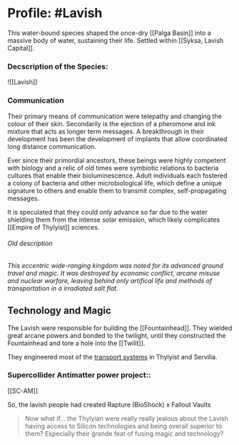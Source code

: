 # Profile: #Lavish 

This water-bound species shaped the once-dry [[Palga Basin]] into a massive body of water, sustaining their life.
Settled within [[Syksa, Lavish Capital]]. 
### Decscription of the Species:
![[Lavish]]

### Communication 
Their primary means of communication were telepathy and changing the colour of their skin. Secondarily is the ejection of a pheromone and ink mixture that acts as longer term messages.
A breakthrough in their development has been the development of implants that allow coordinated long distance communication.

Ever since their primordial ancestors, these beings were highly competent with biology and a relic of old times were symbiotic relations to bacteria cultures that enable their bioluminescence.
Adult individuals each fostered a colony of bacteria and other microbiological life, which define a unique signature to others and enable them to transmit complex, self-propagating messages.

It is speculated that they could only advance so far due to the water shielding them from the intense solar emission, which likely complicates [[Empire of Thylyist]] sciences.

###### Old description
*This eccentric wide-ranging kingdom was noted for its advanced ground travel and magic. It was destroyed by economic conflict, arcane misuse and nuclear warfare, leaving behind only artifical life and methods of transportation in a irradiated salt flat.*

## Technology and Magic
The Lavish were responsible for building the [[Fountainhead]].
They wielded great arcane powers and bonded to the twilight, until they constructed the Fountainhead and tore a hole into the [[Twilit]].

They engineered most of the [transport systems](Argrosy) in Thylyist and Servilia.

### Supercollider Antimatter power project::
[[SC-AM]]



So, the lavish people had created Rapture (BioShock) x Fallout Vaults

> Now what if... the Thylyian were really really jealous about the Lavish having access to Silicon technologies and being overall superior to them? Especially their grande feat of fusing magic and technology?
